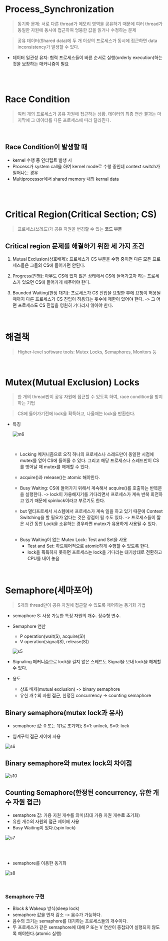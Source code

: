 # Process_Synchronization
> 동기화 문제: 서로 다른 thread가 메모리 영역을 공유하기 때문에 여러 thread가 동일한 자원에 동시에 접근하여 엉뚱한 값을 읽거나 수정하는 문제

> 공유 데이터(Shared data)에 두 개 이상의 프로세스가 동시에 접근하면 data inconsistency가 발생할 수 있다. 

- 데이터 일관성 유지: 협력 프로세스들이 바른 순서로 실행(orderly execution)하는 것을 보장하는 매커니즘이 필요


<br><br>

# Race Condition
> 여러 개의 프로세스가 공유 자원에 접근하는 상황. 데이터의 최종 연산 결과는 마지막에 그 데이터를 다룬 프로세스에 따라 달라진다.

<br>

## Race Condition이 발생할 때
- kernel 수행 중 인터럽트 발생 시
- Process가 system call을 하여 kernel mode로 수행 중인데 context switch가 일어나는 경우
- Multiprocessor에서 shared memory 내의 kernal data

<br><br>

# Critical Region(Critical Section; CS)
> 프로세스(쓰레드)가 공유 자원을 변경할 수 있는 __코드 부분__

## Critical region 문제를 해결하기 위한 세 가지 조건

1. Mutual Exclusion(상호배제): 프로세스가 CS 부분을 수행 중이면 다른 모든 프로세스들은 그들의 CS에 들어가면 안된다. 

2. Progress(진행): 아무도 CS에 있지 않은 상태에서 CS에 들어가고자 하는 프로세스가 있으면 CS에 들어가게 해주어야 한다.

3. Bounded Waiting(한정 대기): 프로세스가 CS 진입을 요청한 후에 요청이 허용될 때까지 다른 프로세스가 CS 진입이 허용되는 횟수에 제한이 있어야 한다. -> 그 어떤 프로세스도 CS 진입을 영원히 기다리지 않아야 한다.

<br>

# 해결책

> Higher-level software tools: Mutex Locks, Semaphores, Monitors 등

<br>

 # Mutex(Mutual Exclusion) Locks
 > 한 개의 thread만이 공유 자원에 접근할 수 있도록 하여, race condition을 방지하는 기법

 > CS에 들어가기전에 lock을 획득하고, 나올때는 lock을 반환한다.

- 특징

    ![m6](../../OS/img/processSynchronization/m6.png)

    <br>

    - Locking 메커니즘으로 오직 하나의 프로세스나 스레드만이 동일한 시점에 mutex를 얻어 CS에 들어올 수 있다. 그리고 해당 프로세스나 스레드만이 CS를 벗어날 때 mutex를 해제할 수 있다.

    - acquire()과 release()는 atomic 해야한다.

    - Busy Waiting: CS에 들어가기 위해서 계속해서 acquire()를 호출하는 반복문을 실행한다. -> lock이 가용해지기를 기다리면서 프로세스가 계속 반복 회전하고 있기 때문에 spinlock이라고 부르기도 한다.

    - but 멀티프로세서 시스템에서 프로세스가 계속 일을 하고 있기 때문에 Context Switching을 할 필요가 없다는 것은 장점이 될 수도 있다. -> 프로세스들이 짧은 시간 동안 Lock을 소유하는 경우라면 mutex가 유용하게 사용될 수 있다.

    <br>

    - Busy Waiting이 없는 Mutex Lock: Test and Set을 사용
        - Test and Set: 하드웨어적으로 atomic하게 수행할 수 있도록 한다.
        - lock을 획득하지 못하면 프로세스는 lock을 기다리는 대기상태로 전환하고 CPU를 내어 놓음


<br>

# Semaphore(세마포어)
> S개의 thread만이 공유 자원에 접근할 수 있도록 제어하는 동기화 기법

- semaphore S: 사용 가능한 특정 자원의 개수. 정수형 변수.

- Semaphore 연산
    - P operation(wait(S), acquire(S))
    - V operation(signal(S), release(S))

    ![s5](../../OS/img/processSynchronization/s5.png)

- Signaling 메커니즘으로 lock을 걸지 않은 스레드도 Signal을 보내 lock을 해제할 수 있다.

- 용도

    - 상호 배제(mutual exclusion) -> binary semaphore
    - 유한 개수의 자원 접근, 한정된 concurrency -> counting semaphore

## Binary semaphore(mutex lock과 유사)

- semaphore 값: 0 또는 1(1로 초기화); S=1: unlock, S=0: lock

- 임계구역 접근 제어에 사용


![s6](../../OS/img/processSynchronization/s6.png)

## Binary semaphore와 mutex lock의 차이점

![s10](../../OS/img/processSynchronization/s10.png)

## Counting Semaphore(한정된 concurrency, 유한 개수 자원 접근)

- semaphore 값: 가용 자원 개수를 의미(최대 가용 자원 개수로 초기화)
- 유한 개수의 자원의 접근 제어에 사용
- Busy Waiting이 있다.(spin lock)

![s7](../../OS/img/processSynchronization/s7.png)

<br><br>

- semaphore를 이용한 동기화

![s8](../../OS/img/processSynchronization/s8.png)

<br>

### Semaphore 구현
- Block & Wakeup 방식(sleep lock)
- semaphore 값을 먼저 감소 -> 음수가 가능하다.
- 음수의 크기는 semaphore를 대기하는 프로세스들의 개수이다.
- 두 프로세스가 같은 semaphore에 대해 P 또는 V 연산이 중첩되어 실행되지 않도록 해야한다.(atomic 실행)
